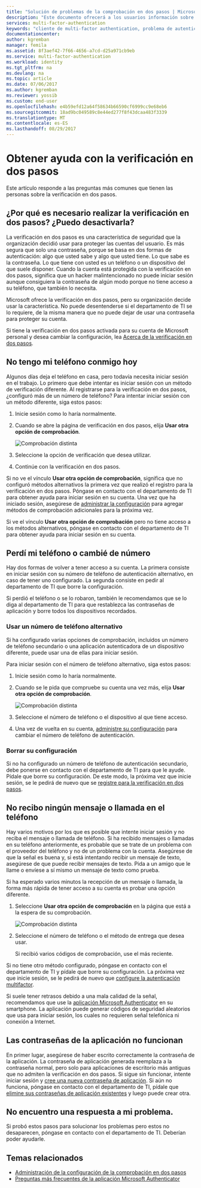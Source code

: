 ```yaml
---
title: "Solución de problemas de la comprobación en dos pasos | Microsoft Docs"
description: "Este documento ofrecerá a los usuarios información sobre qué hacer si se encuentran con un problema con Azure Multi-Factor Authentication"
services: multi-factor-authentication
keywords: "cliente de multi-factor authentication, problema de autenticación, identificador de correlación"
documentationcenter: 
author: kgremban
manager: femila
ms.assetid: 8f3aef42-7f66-4656-a7cd-d25a971cb9eb
ms.service: multi-factor-authentication
ms.workload: identity
ms.tgt_pltfrm: na
ms.devlang: na
ms.topic: article
ms.date: 07/06/2017
ms.author: kgremban
ms.reviewer: yossib
ms.custom: end-user
ms.openlocfilehash: e4b59efd12a64f58634b66590cf6999cc9e68eb6
ms.sourcegitcommit: 18ad9bc049589c8e44ed277f8f43dcaa483f3339
ms.translationtype: MT
ms.contentlocale: es-ES
ms.lasthandoff: 08/29/2017
---
```

# <a name="get-help-with-two-step-verification"></a>Obtener ayuda con la verificación en dos pasos
Este artículo responde a las preguntas más comunes que tienen las personas sobre la verificación en dos pasos. 

## <a name="why-do-i-have-to-perform-two-step-verification-can-i-turn-it-off"></a>¿Por qué es necesario realizar la verificación en dos pasos? ¿Puedo desactivarla?

La verificación en dos pasos es una característica de seguridad que la organización decidió usar para proteger las cuentas del usuario. Es más segura que solo una contraseña, porque se basa en dos formas de autenticación: algo que usted sabe y algo que usted tiene. Lo que sabe es la contraseña. Lo que tiene con usted es un teléfono o un dispositivo del que suele disponer. Cuando la cuenta está protegida con la verificación en dos pasos, significa que un hacker malintencionado no puede iniciar sesión aunque consiguiera la contraseña de algún modo porque no tiene acceso a su teléfono, que también lo necesita. 

Microsoft ofrece la verificación en dos pasos, pero su organización decide usar la característica. No puede desentenderse si el departamento de TI se lo requiere, de la misma manera que no puede dejar de usar una contraseña para proteger su cuenta. 

Si tiene la verificación en dos pasos activada para su cuenta de Microsoft personal y desea cambiar la configuración, lea [Acerca de la verificación en dos pasos](https://support.microsoft.com/help/12408/microsoft-account-about-two-step-verification). 

## <a name="i-dont-have-my-phone-with-me-today"></a>No tengo mi teléfono conmigo hoy

Algunos días deja el teléfono en casa, pero todavía necesita iniciar sesión en el trabajo. Lo primero que debe intentar es iniciar sesión con un método de verificación diferente. Al registrarse para la verificación en dos pasos, ¿configuró más de un número de teléfono? Para intentar iniciar sesión con un método diferente, siga estos pasos:

1. Inicie sesión como lo haría normalmente.
2. Cuando se abre la página de verificación en dos pasos, elija **Usar otra opción de comprobación**.

   ![Comprobación distinta](./media/multi-factor-authentication-end-user-troubleshoot/diff_option.png)

3. Seleccione la opción de verificación que desea utilizar.
4. Continúe con la verificación en dos pasos.

Si no ve el vínculo **Usar otra opción de comprobación**, significa que no configuró métodos alternativos la primera vez que realizó el registro para la verificación en dos pasos. Póngase en contacto con el departamento de TI para obtener ayuda para iniciar sesión en su cuenta. Una vez que ha iniciado sesión, asegúrese de [administrar la configuración](multi-factor-authentication-end-user-manage-settings.md) para agregar métodos de comprobación adicionales para la próxima vez. 

Si ve el vínculo **Usar otra opción de comprobación** pero no tiene acceso a los métodos alternativos, póngase en contacto con el departamento de TI para obtener ayuda para iniciar sesión en su cuenta. 

## <a name="i-lost-my-phone-or-got-a-new-number"></a>Perdí mi teléfono o cambié de número
Hay dos formas de volver a tener acceso a su cuenta. La primera consiste en iniciar sesión con su número de teléfono de autenticación alternativo, en caso de tener uno configurado. La segunda consiste en pedir al departamento de TI que borre la configuración.

Si perdió el teléfono o se lo robaron, también le recomendamos que se lo diga al departamento de TI para que restablezca las contraseñas de aplicación y borre todos los dispositivos recordados. 

### <a name="use-an-alternate-phone-number"></a>Usar un número de teléfono alternativo
Si ha configurado varias opciones de comprobación, incluidos un número de teléfono secundario o una aplicación autenticadora de un dispositivo diferente, puede usar una de ellas para iniciar sesión.

Para iniciar sesión con el número de teléfono alternativo, siga estos pasos:

1. Inicie sesión como lo haría normalmente.
2. Cuando se le pida que compruebe su cuenta una vez más, elija **Usar otra opción de comprobación**.
   
   ![Comprobación distinta](./media/multi-factor-authentication-end-user-troubleshoot/diff_option.png)

3. Seleccione el número de teléfono o el dispositivo al que tiene acceso.
4. Una vez de vuelta en su cuenta, [administre su configuración](multi-factor-authentication-end-user-manage-settings.md) para cambiar el número de teléfono de autenticación.

### <a name="clear-your-settings"></a>Borrar su configuración
Si no ha configurado un número de teléfono de autenticación secundario, debe ponerse en contacto con el departamento de TI para que le ayude. Pídale que borre su configuración. De este modo, la próxima vez que inicie sesión, se le pedirá de nuevo que se [registre para la verificación en dos pasos](multi-factor-authentication-end-user-first-time.md).

## <a name="i-am-not-receiving-a-text-or-call-on-my-phone"></a>No recibo ningún mensaje o llamada en el teléfono
Hay varios motivos por los que es posible que intente iniciar sesión y no reciba el mensaje o llamada de teléfono. Si ha recibido mensajes o llamadas en su teléfono anteriormente, es probable que se trate de un problema con el proveedor del teléfono y no de un problema con la cuenta. Asegúrese de que la señal es buena y, si está intentando recibir un mensaje de texto, asegúrese de que puede recibir mensajes de texto. Pida a un amigo que le llame o envíese a sí mismo un mensaje de texto como prueba. 

Si ha esperado varios minutos la recepción de un mensaje o llamada, la forma más rápida de tener acceso a su cuenta es probar una opción diferente.

1. Seleccione **Usar otra opción de comprobación** en la página que está a la espera de su comprobación.
   
    ![Comprobación distinta](./media/multi-factor-authentication-end-user-troubleshoot/diff_option.png)
2. Seleccione el número de teléfono o el método de entrega que desea usar.
   
    Si recibió varios códigos de comprobación, use el más reciente.

Si no tiene otro método configurado, póngase en contacto con el departamento de TI y pídale que borre su configuración. La próxima vez que inicie sesión, se le pedirá de nuevo que [configure la autenticación multifactor](multi-factor-authentication-end-user-first-time.md).

Si suele tener retrasos debido a una mala calidad de la señal, recomendamos que use la [aplicación Microsoft Authenticator](microsoft-authenticator-app-how-to.md) en su smartphone. La aplicación puede generar códigos de seguridad aleatorios que usa para iniciar sesión, los cuales no requieren señal telefónica ni conexión a Internet.

## <a name="app-passwords-are-not-working"></a>Las contraseñas de la aplicación no funcionan
En primer lugar, asegúrese de haber escrito correctamente la contraseña de la aplicación. La contraseña de aplicación generada reemplaza a la contraseña normal, pero solo para aplicaciones de escritorio más antiguas que no admiten la verificación en dos pasos. Si sigue sin funcionar, intente iniciar sesión y [cree una nueva contraseña de aplicación](multi-factor-authentication-end-user-app-passwords.md).  Si aún no funciona, póngase en contacto con el departamento de TI, pídale que [elimine sus contraseñas de aplicación existentes](../multi-factor-authentication-manage-users-and-devices.md) y luego puede crear otra.

## <a name="i-didnt-find-an-answer-to-my-problem"></a>No encuentro una respuesta a mi problema.
Si probó estos pasos para solucionar los problemas pero estos no desaparecen, póngase en contacto con el departamento de TI. Deberían poder ayudarle.

## <a name="related-topics"></a>Temas relacionados
* [Administración de la configuración de la comprobación en dos pasos](multi-factor-authentication-end-user-manage-settings.md)  
* [Preguntas más frecuentes de la aplicación Microsoft Authenticator](microsoft-authenticator-app-faq.md)

